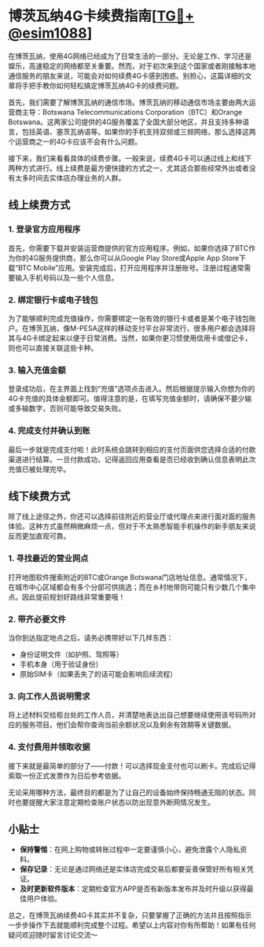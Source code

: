 # 博茨瓦纳4G卡续费指南[[TG💪+ @esim1088](https://t.me/s/esim1088)]

在博茨瓦纳，使用4G网络已经成为了日常生活的一部分。无论是工作、学习还是娱乐，高速稳定的网络都至关重要。然而，对于初次来到这个国家或者刚接触本地通信服务的朋友来说，可能会对如何续费4G卡感到困惑。别担心，这篇详细的文章将手把手教你如何轻松搞定博茨瓦纳4G卡的续费问题。

首先，我们需要了解博茨瓦纳的通信市场。博茨瓦纳的移动通信市场主要由两大运营商主导：Botswana Telecommunications Corporation（BTC）和Orange Botswana。这两家公司提供的4G服务覆盖了全国大部分地区，并且支持多种语言，包括英语、塞茨瓦纳语等。如果你的手机支持双频或三频网络，那么选择这两个运营商之一的4G卡应该不会有什么问题。

接下来，我们来看看具体的续费步骤。一般来说，续费4G卡可以通过线上和线下两种方式进行。线上续费是最方便快捷的方式之一，尤其适合那些经常外出或者没有太多时间去实体店办理业务的人群。

## 线上续费方式

### 1. 登录官方应用程序

首先，你需要下载并安装运营商提供的官方应用程序。例如，如果你选择了BTC作为你的4G服务提供商，那么你可以从Google Play Store或Apple App Store下载“BTC Mobile”应用。安装完成后，打开应用程序并注册账号。注册过程通常需要输入手机号码以及一些个人信息。

### 2. 绑定银行卡或电子钱包

为了能够顺利完成充值操作，你需要绑定一张有效的银行卡或者是某个电子钱包账户。在博茨瓦纳，像M-PESA这样的移动支付平台非常流行，很多用户都会选择将其与4G卡绑定起来以便于日常消费。当然，如果你更习惯使用信用卡或借记卡，则也可以直接关联这些卡种。

### 3. 输入充值金额

登录成功后，在主界面上找到“充值”选项点击进入。然后根据提示输入你想为你的4G卡充值的具体金额即可。值得注意的是，在填写充值金额时，请确保不要少输或多输数字，否则可能导致交易失败。

### 4. 完成支付并确认到账

最后一步就是完成支付啦！此时系统会跳转到相应的支付页面供您选择合适的付款渠道进行结算。一旦付款成功，记得返回应用查看是否已经收到确认信息表明此次充值已被处理完毕。

## 线下续费方式

除了线上途径之外，你还可以选择前往附近的营业厅或代理点来进行面对面的服务体验。这种方式虽然稍微麻烦一点，但对于不太熟悉智能手机操作的新手朋友来说反而更加直观可靠。

### 1. 寻找最近的营业网点

打开地图软件搜索附近的BTC或Orange Botswana门店地址信息。通常情况下，在城市中心区域都会有多个分部可供挑选；而在乡村地带则可能只有少数几个集中点。因此提前规划好路线非常重要哦！

### 2. 带齐必要文件

当你到达指定地点之后，请务必携带好以下几样东西：
- 身份证明文件（如护照、驾照等）
- 手机本身（用于验证身份）
- 原始SIM卡（如果丢失了的话可能会影响后续流程）

### 3. 向工作人员说明需求

将上述材料交给柜台处的工作人员，并清楚地表达出自己想要继续使用该号码所对应的服务项目。他们会帮你查询当前余额状况以及剩余有效期等关键数据。

### 4. 支付费用并领取收据

接下来就是最简单的部分了——付款！可以选择现金支付也可以刷卡。完成后记得索取一份正式发票作为日后参考依据。

无论采用哪种方法，最终目的都是为了让自己的设备始终保持畅通无阻的状态。同时也要提醒大家注意定期检查账户状态以防出现意外断网情况发生。

## 小贴士

- **保持警惕**：在网上购物或转账过程中一定要谨慎小心，避免泄露个人隐私资料。
- **保存记录**：无论是通过网络还是实体店完成交易后都要妥善保管好所有相关凭证。
- **及时更新软件版本**：定期检查官方APP是否有新版本发布并及时升级以获得最佳用户体验。

总之，在博茨瓦纳续费4G卡其实并不复杂，只要掌握了正确的方法并且按照指示一步步操作下去就能顺利完成整个过程。希望以上内容对你有所帮助！如果有任何疑问欢迎随时留言讨论交流～